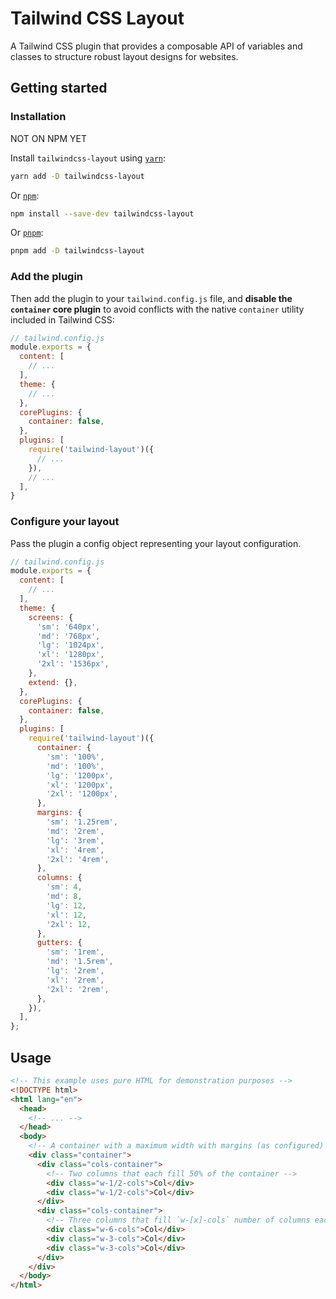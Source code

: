 # Tailwind CSS Layout
 
A Tailwind CSS plugin that provides a composable API of variables and classes to
structure robust layout designs for websites.

## Getting started

### Installation

NOT ON NPM YET

Install `tailwindcss-layout` using [`yarn`](https://yarnpkg.com/):

```bash
yarn add -D tailwindcss-layout
```

Or [`npm`](https://www.npmjs.com/):

```bash
npm install --save-dev tailwindcss-layout
```

Or [`pnpm`](https://pnpm.io/):

```bash
pnpm add -D tailwindcss-layout
```

### Add the plugin

Then add the plugin to your `tailwind.config.js` file, and **disable the `container` core plugin** to avoid conflicts with the native `container` utility included in Tailwind CSS:

```js
// tailwind.config.js
module.exports = {
  content: [
    // ...
  ],
  theme: {
    // ...
  },
  corePlugins: {
    container: false,
  },
  plugins: [
    require('tailwind-layout')({
      // ...
    }),
    // ...
  ],
}
```

### Configure your layout

Pass the plugin a config object representing your layout configuration.

```js
// tailwind.config.js
module.exports = {
  content: [
    // ...
  ],
  theme: {
    screens: {
      'sm': '640px',
      'md': '768px',
      'lg': '1024px',
      'xl': '1280px',
      '2xl': '1536px',
    },
    extend: {},
  },
  corePlugins: {
    container: false,
  },
  plugins: [
    require('tailwind-layout')({
      container: {
        'sm': '100%',
        'md': '100%',
        'lg': '1200px',
        'xl': '1200px',
        '2xl': '1200px',
      },
      margins: {
        'sm': '1.25rem',
        'md': '2rem',
        'lg': '3rem',
        'xl': '4rem',
        '2xl': '4rem',
      },
      columns: {
        'sm': 4,
        'md': 8,
        'lg': 12,
        'xl': 12,
        '2xl': 12,
      },
      gutters: {
        'sm': '1rem',
        'md': '1.5rem',
        'lg': '2rem',
        'xl': '2rem',
        '2xl': '2rem',
      },
    }),
  ],
};
```

## Usage

```html
<!-- This example uses pure HTML for demonstration purposes -->
<!DOCTYPE html>
<html lang="en">
  <head>
    <!-- ... -->
  </head>
  <body>
    <!-- A container with a maximum width with margins (as configured) -->
    <div class="container">
      <div class="cols-container">
        <!-- Two columns that each fill 50% of the container -->
        <div class="w-1/2-cols">Col</div>
        <div class="w-1/2-cols">Col</div>
      </div>
      <div class="cols-container">
        <!-- Three columns that fill `w-[x]-cols` number of columns each -->
        <div class="w-6-cols">Col</div>
        <div class="w-3-cols">Col</div>
        <div class="w-3-cols">Col</div>
      </div>
    </div>
  </body>
</html>
```
